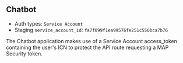 ## Chatbot

* Auth types: `Service Account`
* Staging `service_account_id`: `fa7f099f1ea99576fe251c550bca7b76`

The Chatbot application makes use of a Service Account access_token containing the user's ICN to protect the API route requesting a MAP Security token.